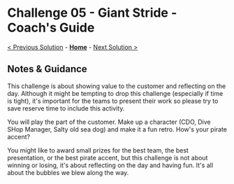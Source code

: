 # Challenge 05 - Giant Stride - Coach's Guide

[< Previous Solution](./Solution-04.md) - **[Home](./README.md)** - [Next Solution >](./Solution-06.md)

## Notes & Guidance

This challenge is about showing value to the customer and reflecting on the day. Although it might be tempting to drop this challenge (especially if time is tight), it's important for the teams to present their work so please try to save reserve time to include this activity.

You will play the part of the customer. Make up a character (CDO, Dive SHop Manager, Salty old sea dog) and make it a fun retro. How's your pirate accent?

You might like to award small prizes for the best team, the best presentation, or the best pirate accent, but this challenge is not about winning or losing, it's about reflecting on the day and having fun. It's all about the bubbles we blew along the way.
